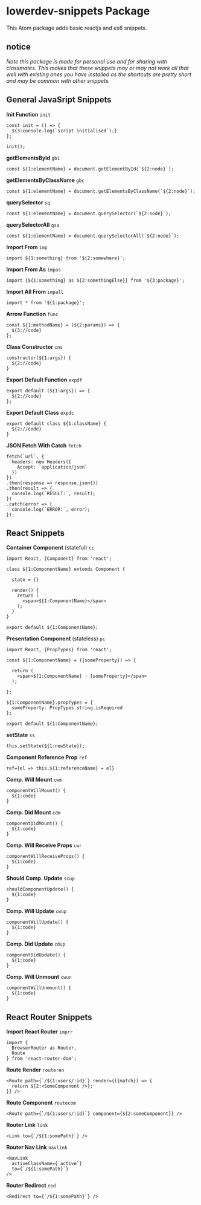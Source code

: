 # lowerdev-snippets Package

This Atom package adds basic reactjs and es6 snippets.

## notice

_Note this package is made for personal use and for sharing with classmates.
This makes that these snippets may or may not work all that well with existing
ones you have installed as the shortcuts are pretty short and may be common with
other snippets._

## General JavaSript Snippets

**Init Function**
`init`

    const init = () => {
      ${3:console.log(`script initialised`);}
    };

    init();

**getElementsById**
`gbi`

    const ${1:elementName} = document.getElementById(`${2:node}`);

**getElementsByClassName**
`gbc`

    const ${1:elementName} = document.getElementsByClassName(`${2:node}`);

**querySelector**
`sq`

    const ${1:elementName} = document.querySelector(`${2:node}`);

**querySelectorAll**
`qsa`

    const ${1:elementName} = document.querySelectorAll(`${2:node}`);

**Import From**
`imp`

    import ${1:something} from '${2:somewhere}';

**Import From As**
`impas`

    import {${1:something} as ${2:somethingElse}} from '${3:package}';

**Import All From**
`impall`

    import * from '${1:package}';

**Arrow Function**
`func`

    const ${1:methodName} = (${2:params}) => {
      ${3://code}
    };

**Class Constructor**
`cns`

    constructor(${1:args}) {
      ${2://code}
    }

**Export Default Function**
`expdf`

    export default (${1:args}) => {
      ${2://code}
    };

**Export Default Class**
`expdc`

    export default class ${1:className} {
      ${2://code}
    }

**JSON Fetch With Catch**
`fetch`

    fetch(`url`, {
      headers: new Headers({
        Accept: `application/json`
      })
    })
    .then(response => response.json())
    .then(result => {
      console.log(`RESULT:`, result);
    })
    .catch(error => {
      console.log(`ERROR:`, error);
    });

## React Snippets

**Container Component** (stateful)
`cc`

    import React, {Component} from 'react';

    class ${1:ComponentName} extends Component {

      state = {}

      render() {
        return (
          <span>${1:ComponentName}</span>
        );
      }
    }

    export default ${1:ComponentName};

**Presentation Component** (stateless)
`pc`

    import React, {PropTypes} from 'react';

    const ${1:ComponentName} = ({someProperty}) => {

      return (
        <span>${1:ComponentName} - {someProperty}</span>
      );

    };

    ${1:ComponentName}.propTypes = {
      someProperty: PropTypes.string.isRequired
    };

    export default ${1:ComponentName};

**setState**
`ss`

    this.setState(${1:newState});

**Component Reference Prop**
`ref`

    ref={el => this.${1:referenceName} = el}

**Comp. Will Mount**
`cwm`

    componentWillMount() {
      ${1:code}
    }

**Comp. Did Mount**
`cdm`

    componentDidMount() {
      ${1:code}
    }

**Comp. Will Receive Props**
`cwr`

    componentWillReceiveProps() {
      ${1:code}
    }

**Should Comp. Update**
`scup`

    shouldComponentUpdate() {
      ${1:code}
    }

**Comp. Will Update**
`cwup`

    componentWillUpdate() {
      ${1:code}
    }

**Comp. Did Update**
`cdup`

    componentDidUpdate() {
      ${1:code}
    }

**Comp. Will Unmount**
`cwun`

    componentWillUnmount() {
      ${1:code}
    }

## React Router Snippets

**Import React Router**
`imprr`

    import {
      BrowserRouter as Router,
      Route
    } from 'react-router-dom';

**Route Render**
`routeren`

    <Route path={`/${1:users/:id}`} render={({match}) => {
      return ${2:<SomeComponent />};
    }} />

**Route Component**
`routecom`

    <Route path={`/${1:users/:id}`} component={${2:someComponent}} />

**Router Link**
`link`

    <Link to={`/${1:somePath}`} />

**Router Nav Link**
`navlink`

    <NavLink
      activeClassName={`active`}
      to={`/${1:somePath}`}
    />

**Router Redirect**
`red`

    <Redirect to={`/${1:somePath}`} />
